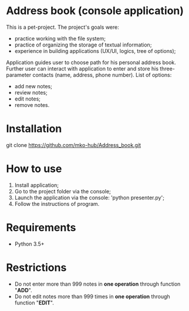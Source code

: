 # Address book (console application)

This is a pet-project. The project's goals were:
- practice working with the file system;
- practice of organizing the storage of textual information;
- experience in building applications (UX/UI, logics, tree of options);

Application guides user to choose path for his personal address book.
Further user can interact with application to enter and store his three-parameter
contacts (name, address, phone number). List of options:
- add new notes;
- review notes;
- edit notes; 
- remove notes.

# Installation

git clone https://github.com/mko-hub/Address_book.git

# How to use

1. Install application;
2. Go to the project folder via the console;
3. Launch the application via the console: 'python presenter.py';
4. Follow the instructions of program.

# Requirements

- Python 3.5+

# Restrictions

- Do not enter more than 999 notes in **one operation** through 
function "**ADD**".
- Do not edit notes more than 999 times in **one operation** through 
function "**EDIT**".


